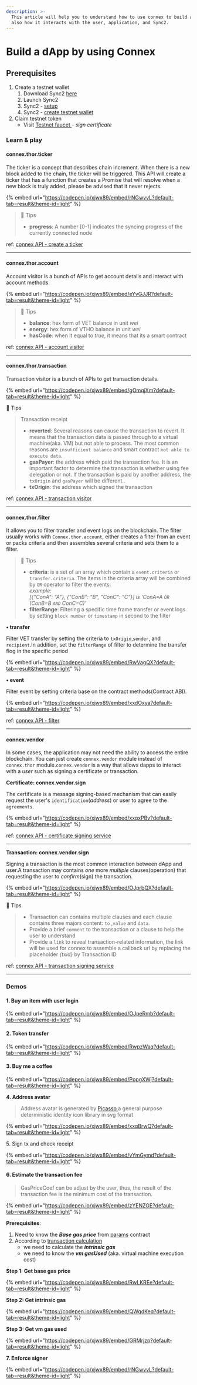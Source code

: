 ```yaml
---
description: >-
  This article will help you to understand how to use connex to build a dApp and
  also how it interacts with the user, application, and Sync2.
---
```


# Build a dApp by using Connex

## Prerequisites <a href="#something-you-might" id="something-you-might"></a>

1. Create a testnet wallet
   1. Download Sync2 [here](https://sync.vecha.in/)
   2. Launch Sync2
   3. Sync2 - [setup](../../core-concepts/wallets/sync2/user-guide/setup.md)
   4. Sync2 - [create testnet wallet](../../core-concepts/wallets/sync2/user-guide/wallet.md#custom-network-wallet)
2. Claim testnet token
   * Visit [Testnet faucet ](https://faucet.vecha.in/)- _sign certificate_

### Learn & play <a href="#learn-play" id="learn-play"></a>

#### connex.thor.ticker <a href="#connex-thor-ticker" id="connex-thor-ticker"></a>

The ticker is a concept that describes chain increment. When there is a new block added to the chain, the ticker will be triggered. This API will create a ticker that has a function that creates a Promise that will resolve when a new block is truly added, please be advised that it never rejects.

{% embed url="https://codepen.io/xjwx89/embed/rNGwvvL?default-tab=result&theme-id=light" %}

> 📖 Tips
>
> * **progress**: A number \[0-1] indicates the syncing progress of the currently connected node

ref: [connex API - create a ticker](../sdks-and-providers/connex/api-specification.md#create-a-ticker)

***

#### connex.thor.account <a href="#connex-thor-account" id="connex-thor-account"></a>

Account visitor is a bunch of APIs to get account details and interact with account methods.

{% embed url="https://codepen.io/xjwx89/embed/eYvGJJR?default-tab=result&theme-id=light" %}

> 📖 Tips
>
> * **balance**: hex form of VET balance in unit _wei_
> * **energy**: hex form of VTHO balance in unit _wei_
> * **hasCode**: when it equal to _true_, it means that its a smart contract

ref: [connex API - account visitor](../sdks-and-providers/connex/api-specification.md#account-visitor)

***

#### connex.thor.transaction <a href="#connex-thor-transaction" id="connex-thor-transaction"></a>

Transaction visitor is a bunch of APIs to get transaction details.

{% embed url="https://codepen.io/xjwx89/embed/gOmqjXm?default-tab=result&theme-id=light" %}

📖 Tips

> Transaction receipt
>
> * **reverted**: Several reasons can cause the transaction to revert. It means that the transaction data is passed through to a virtual machine(aka. VM) but not able to process. The most common reasons are `insufficient balance` and smart contract `not able to execute data`.
> * **gasPayer**: the address which paid the transaction fee. It is an important factor to determine the transaction is whether using fee delegation or not. If the transaction is paid by another address, the `txOrigin` and `gasPayer` will be different..
> * **txOrigin**: the address which signed the transaction

ref: [connex API - transaction visitor](../sdks-and-providers/connex/api-specification.md#transaction-visitor)

***

#### connex.thor.filter <a href="#connex-thor-filter" id="connex-thor-filter"></a>

It allows you to filter transfer and event logs on the blockchain. The filter usually works with `Connex.thor.account`, either creates a filter from an event or packs criteria and then assembles several criteria and sets them to a filter.

> 📖 Tips
>
> * **criteria**: is a set of an array which contain a `event.criteria` or `transfer.criteria`. The items in the criteria array will be combined by `OR` operator to filter the events:\
>   _example:_\
>   _\[{"ConA": "A"}, {"ConB": "B", "ConC": "C"}] is 'ConA=A `OR` (ConB=B `AND` ConC=C)'_
> * **filterRange**: Filtering a specific time frame transfer or event logs by setting `block number` or `timestamp` in second to the filter

**• transfer**

Filter VET transfer by setting the criteria to `txOrigin`,`sender`, and `recipient`.In addition, set the `filterRange` of filter to determine the transfer flog in the specific period

{% embed url="https://codepen.io/xjwx89/embed/RwVagQX?default-tab=result&theme-id=light" %}

**• event**

Filter event by setting criteria base on the contract methods(Contract ABI).

{% embed url="https://codepen.io/xjwx89/embed/xxdOxya?default-tab=result&theme-id=light" %}

ref: [connex API - filter](../sdks-and-providers/connex/api-specification.md#filter)

***

#### connex.vendor <a href="#connex-vendor" id="connex-vendor"></a>

In some cases, the application may not need the ability to access the entire blockchain. You can just create `connex.vendor` module instead of `connex.thor` module.`connex.vendor` is a way that allows dapps to interact with a _user_ such as signing a certificate or transaction.

**Certificate: connex.vendor.sign**

The certificate is a message signing-based mechanism that can easily request the user's `identification`(_address_) or user to agree to the `agreements`.

{% embed url="https://codepen.io/xjwx89/embed/xxqxPBv?default-tab=result&theme-id=light" %}

ref: [connex API - certificate signing service](../sdks-and-providers/connex/api-specification.md#certificate-signing-service)

***

**Transaction: connex.vendor.sign**

Signing a transaction is the most common interaction between dApp and user.A transaction may contains _one_ more _multiple_ clauses(operation) that requesting the user to _confirm_(sign) the transaction.

{% embed url="https://codepen.io/xjwx89/embed/OJprbQX?default-tab=result&theme-id=light" %}

📖 Tips

> * Transaction can contains multiple clauses and each clause contains three majors content: `to` ,`value` and `data`.
> * Provide a brief `comment` to the transaction or a clause to help the user to understand
> * Provide a `link` to reveal transaction-related information, the link will be used for connex to assemble a callback url by replacing the placeholder _{txid}_ by Transaction ID

ref: [connex API - transaction signing service](../sdks-and-providers/connex/api-specification.md#transaction-signing-service)

***

### Demos <a href="#demos" id="demos"></a>

#### 1. Buy an item with user login <a href="#_1-buy-an-item-with-user-login" id="_1-buy-an-item-with-user-login"></a>

{% embed url="https://codepen.io/xjwx89/embed/OJpeRmb?default-tab=result&theme-id=light" %}

#### 2. Token transfer <a href="#_2-token-transfer" id="_2-token-transfer"></a>

{% embed url="https://codepen.io/xjwx89/embed/RwpzWaq?default-tab=result&theme-id=light" %}

#### 3. Buy me a coffee <a href="#_3-buy-me-a-coffee" id="_3-buy-me-a-coffee"></a>

{% embed url="https://codepen.io/xjwx89/embed/PopgXWj?default-tab=result&theme-id=light" %}

**4. Address avatar**

> Address avatar is generated by [Picasso ](https://github.com/vechain/picasso)a general purpose deterministic identity icon library in svg format

{% embed url="https://codepen.io/xjwx89/embed/xxqBrwQ?default-tab=result&theme-id=light" %}

5\. Sign tx and check receipt

{% embed url="https://codepen.io/xjwx89/embed/vYmGymd?default-tab=result&theme-id=light" %}

#### 6. Estimate the transaction fee <a href="#_6-estimate-the-transaction-fee" id="_6-estimate-the-transaction-fee"></a>

> GasPriceCoef can be adjust by the user, thus, the result of the transaction fee is the minimum cost of the transaction.

{% embed url="https://codepen.io/xjwx89/embed/zYENZGE?default-tab=result&theme-id=light" %}

**Prerequisites**:

1. Need to know the _**Base gas price**_ from [params](../../start-building/tutorials/broken-reference/) contract
2. According to [transaction calculation](../../core-concepts/transactions/transaction-calculation.md)
   * we need to calculate the _**intrinsic gas**_
   * we need to know the _**vm gasUsed**_ (aka. virtual machine execution cost)

**Step 1: Get base gas price**

{% embed url="https://codepen.io/xjwx89/embed/RwLKREe?default-tab=result&theme-id=light" %}

**Step 2: Get intrinsic gas**

{% embed url="https://codepen.io/xjwx89/embed/QWqdKeq?default-tab=result&theme-id=light" %}

**Step 3: Get vm gas used**

{% embed url="https://codepen.io/xjwx89/embed/GRMrjzp?default-tab=result&theme-id=light" %}

**7. Enforce signer**

{% embed url="https://codepen.io/xjwx89/embed/rNGwvvL?default-tab=result&theme-id=light" %}
